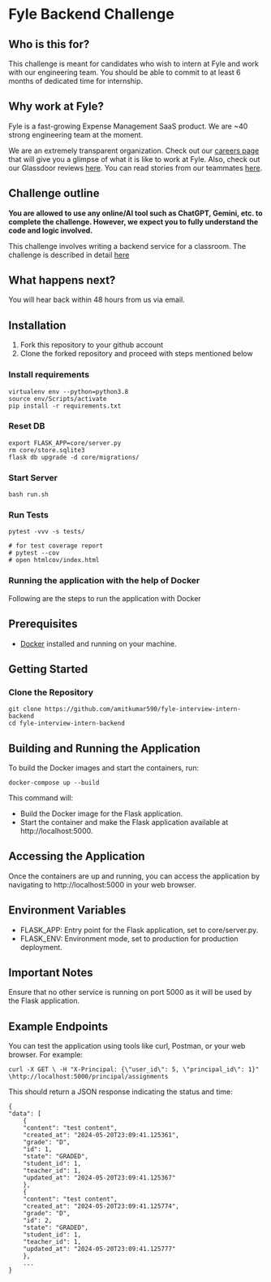 # Fyle Backend Challenge

## Who is this for?

This challenge is meant for candidates who wish to intern at Fyle and work with our engineering team. You should be able to commit to at least 6 months of dedicated time for internship.

## Why work at Fyle?

Fyle is a fast-growing Expense Management SaaS product. We are ~40 strong engineering team at the moment. 

We are an extremely transparent organization. Check out our [careers page](https://careers.fylehq.com) that will give you a glimpse of what it is like to work at Fyle. Also, check out our Glassdoor reviews [here](https://www.glassdoor.co.in/Reviews/Fyle-Reviews-E1723235.htm). You can read stories from our teammates [here](https://stories.fylehq.com).


## Challenge outline

**You are allowed to use any online/AI tool such as ChatGPT, Gemini, etc. to complete the challenge. However, we expect you to fully understand the code and logic involved.**

This challenge involves writing a backend service for a classroom. The challenge is described in detail [here](./Application.md)


## What happens next?

You will hear back within 48 hours from us via email. 


## Installation

1. Fork this repository to your github account
2. Clone the forked repository and proceed with steps mentioned below

### Install requirements

```
virtualenv env --python=python3.8
source env/Scripts/activate
pip install -r requirements.txt
```
### Reset DB

```
export FLASK_APP=core/server.py
rm core/store.sqlite3
flask db upgrade -d core/migrations/
```
### Start Server

```
bash run.sh
```
### Run Tests

```
pytest -vvv -s tests/

# for test coverage report
# pytest --cov
# open htmlcov/index.html
```


### Running the application with the help of Docker 

Following are the steps to run the application with Docker

## Prerequisites

- [Docker](https://docs.docker.com/get-docker/) installed  and running on your machine.

## Getting Started

### Clone the Repository

```
git clone https://github.com/amitkumar590/fyle-interview-intern-backend
cd fyle-interview-intern-backend
```

## Building and Running the Application

To build the Docker images and start the containers, run:

```
docker-compose up --build
```

This command will:

- Build the Docker image for the Flask application.
- Start the container and make the Flask application available at http://localhost:5000.

## Accessing the Application

Once the containers are up and running, you can access the application by navigating to http://localhost:5000 in your web browser.

## Environment Variables

- FLASK_APP: Entry point for the Flask application, set to core/server.py.
- FLASK_ENV: Environment mode, set to production for production deployment.

## Important Notes

Ensure that no other service is running on port 5000 as it will be used by the Flask application.

## Example Endpoints

You can test the application using tools like curl, Postman, or your web browser. For example:

```
curl -X GET \ -H "X-Principal: {\"user_id\": 5, \"principal_id\": 1}" \http://localhost:5000/principal/assignments
```  

This should return a JSON response indicating the status and time:

```
{
"data": [
    {
    "content": "test content",
    "created_at": "2024-05-20T23:09:41.125361",
    "grade": "D",
    "id": 1,
    "state": "GRADED",
    "student_id": 1,
    "teacher_id": 1,
    "updated_at": "2024-05-20T23:09:41.125367"
    },
    {
    "content": "test content",
    "created_at": "2024-05-20T23:09:41.125774",
    "grade": "D",
    "id": 2,
    "state": "GRADED",
    "student_id": 1,
    "teacher_id": 1,
    "updated_at": "2024-05-20T23:09:41.125777"
    },
    ...
}
```